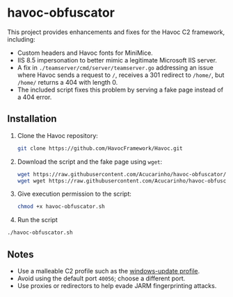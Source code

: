 # havoc-obfuscator

This project provides enhancements and fixes for the Havoc C2 framework, including:

- Custom headers and Havoc fonts for MiniMice.
- IIS 8.5 impersonation to better mimic a legitimate Microsoft IIS server.
- A fix in `./teamserver/cmd/server/teamserver.go` addressing an issue where Havoc sends a request to `/`, receives a 301 redirect to `/home/`, but `/home/` returns a 404 with length 0.
- The included script fixes this problem by serving a fake page instead of a 404 error.

## Installation

1. Clone the Havoc repository:
   ```bash
   git clone https://github.com/HavocFramework/Havoc.git
   ```

2. Download the script and the fake page using `wget`:

   ```bash
   wget https://raw.githubusercontent.com/Acucarinho/havoc-obfuscator/main/havoc-obfuscator.sh
   wget wget https://raw.githubusercontent.com/Acucarinho/havoc-obfuscator/main/404_iis.html
   ```

3. Give execution permission to the script:
      ```bash
      chmod +x havoc-obfuscator.sh
      ```

4. Run the script
  ```bash
./havoc-obfuscator.sh
```

## Notes

- Use a malleable C2 profile such as the [windows-update profile](https://github.com/Altoid0/Gom-Jabbar/blob/master/Profiles/Havoc/windows-update.yaotl).
- Avoid using the default port `40056`; choose a different port.
- Use proxies or redirectors to help evade JARM fingerprinting attacks.
